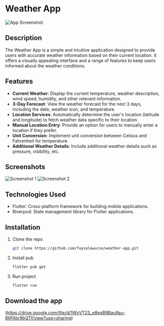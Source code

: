 # Weather App

![App Screenshot](screenshots/screenshot.png)

## Description

The Weather App is a simple and intuitive application designed to provide users with accurate weather information based on their current location. It offers a visually appealing interface and a range of features to keep users informed about the weather conditions.

## Features

- **Current Weather**: Display the current temperature, weather description, wind speed, humidity, and other relevant information.
- **3-Day Forecast**: View the weather forecast for the next 3 days, including the date, weather icon, and temperature.
- **Location Services**: Automatically determine the user's location (latitude and longitude) to fetch weather data specific to their location.
- **Manual Location Entry**: Provide an option for users to manually enter a location if they prefer.
- **Unit Conversion**: Implement unit conversion between Celsius and Fahrenheit for temperature.
- **Additional Weather Details**: Include additional weather details such as pressure, visibility, etc.

## Screenshots

![Screenshot 1](screenshots/screenshot1.png)
![Screenshot 2](screenshots/screenshot2.png)

## Technologies Used

- Flutter: Cross-platform framework for building mobile applications.
- Riverpod: State management library for Flutter applications.

## Installation

1. Clone the repo
   ```sh
   git clone https://github.com/faysalewucse/weather-app.git
   ```
2. Install pub 
   ```sh
   flutter pub get
   ```
3. Run project
   ```sh
   flutter run
   ```
   
## Download the app
(https://drive.google.com/file/d/1WxVT23_p8esB9Bau9au-8tlFAbr9bQTf/view?usp=sharing)
